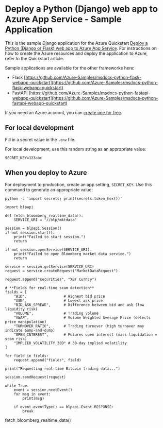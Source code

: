 # Deploy a Python (Django) web app to Azure App Service - Sample Application

This is the sample Django application for the Azure Quickstart [Deploy a Python (Django or Flask) web app to Azure App Service](https://docs.microsoft.com/en-us/azure/app-service/quickstart-python).  For instructions on how to create the Azure resources and deploy the application to Azure, refer to the Quickstart article.

Sample applications are available for the other frameworks here:

* Flask [https://github.com/Azure-Samples/msdocs-python-flask-webapp-quickstart](https://github.com/Azure-Samples/msdocs-python-flask-webapp-quickstart)
* FastAPI [https://github.com/Azure-Samples/msdocs-python-fastapi-webapp-quickstart](https://github.com/Azure-Samples/msdocs-python-fastapi-webapp-quickstart)

If you need an Azure account, you can [create one for free](https://azure.microsoft.com/en-us/free/).

## For local development

Fill in a secret value in the `.env` file.

For local development, use this random string as an appropriate value:

```shell
SECRET_KEY=123abc
```

## When you deploy to Azure

For deployment to production, create an app setting, `SECRET_KEY`. Use this command to generate an appropriate value:

```shell
python -c 'import secrets; print(secrets.token_hex())'
```


    import blpapi

    def fetch_bloomberg_realtime_data():
        SERVICE_URI = "//blp/mktdata"

    session = blpapi.Session()
    if not session.start():
        print("Failed to start session.")
        return
    
    if not session.openService(SERVICE_URI):
        print("Failed to open Bloomberg market data service.")
        return

    service = session.getService(SERVICE_URI)
    request = service.createRequest("MarketDataRequest")

    request.append("securities", "XBT Curncy")

    # **Fields for real-time scam detection**
    fields = [
        "BID",                 # Highest bid price
        "ASK",                 # Lowest ask price
        "BID_ASK_SPREAD",      # Difference between bid and ask (low liquidity risk)
        "VOLUME",              # Trading volume
        "VWAP",                # Volume Weighted Average Price (detects price manipulation)
        "TURNOVER_RATIO",      # Trading turnover (high turnover may indicate pump-and-dump)
        "OPEN_INTEREST",       # Futures open interest (mass liquidation = scam risk)
        "IMPLIED_VOLATILITY_30D" # 30-day implied volatility
    ]

    for field in fields:
        request.append("fields", field)

    print("Requesting real-time Bitcoin trading data...")

    session.sendRequest(request)

    while True:
        event = session.nextEvent()
        for msg in event:
            print(msg)

        if event.eventType() == blpapi.Event.RESPONSE:
            break

fetch_bloomberg_realtime_data()



